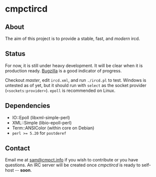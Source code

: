 cmpctircd
=========

About
-----
The aim of this project is to provide a stable, fast, and *modern* ircd.

Status
-----
For now, it is still under heavy development. It will be clear when it is production ready. 
[Bugzilla](https://bugs.cmpct.info/) is a good indicator of progress.

Checkout *master*, edit `ircd.xml`, and run `./ircd.pl` to test.
Windows is untested as of yet, but it should run with `select` as the socket provider  (`<sockets:provider>`). `epoll` is 
recommended on Linux.

Dependencies
------------
* IO::Epoll (libxml-simple-perl)
* XML::Simple  (libio-epoll-perl)
* Term::ANSIColor (within core on Debian)
* `perl >= 5.20` for `postderef`

Contact
-------
Email me at sam@cmpct.info if you wish to contribute or you have questions.
An IRC server will be created once *cmpctircd* is ready to self-host -- **soon**.
